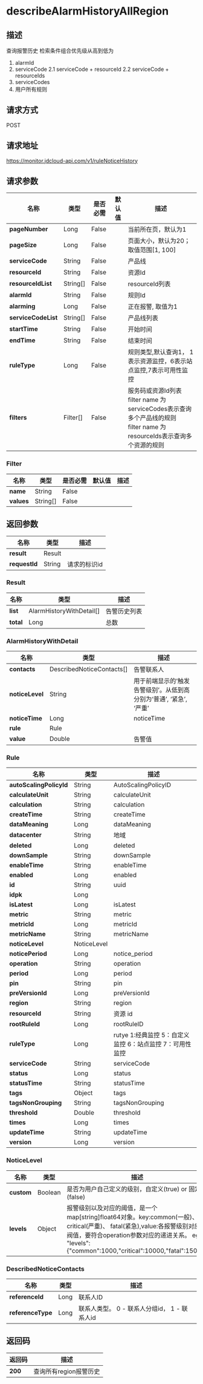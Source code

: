 # describeAlarmHistoryAllRegion


## 描述
查询报警历史
检索条件组合优先级从高到低为
1. alarmId
2. serviceCode
2.1 serviceCode + resourceId
2.2 serviceCode + resourceIds
3. serviceCodes
4. 用户所有规则

## 请求方式
POST

## 请求地址
https://monitor.jdcloud-api.com/v1/ruleNoticeHistory


## 请求参数
|名称|类型|是否必需|默认值|描述|
|---|---|---|---|---|
|**pageNumber**|Long|False| |当前所在页，默认为1|
|**pageSize**|Long|False| |页面大小，默认为20；取值范围[1, 100]|
|**serviceCode**|String|False| |产品线|
|**resourceId**|String|False| |资源Id|
|**resourceIdList**|String[]|False| |resourceId列表|
|**alarmId**|String|False| |规则Id|
|**alarming**|Long|False| |正在报警, 取值为1|
|**serviceCodeList**|String[]|False| |产品线列表|
|**startTime**|String|False| |开始时间|
|**endTime**|String|False| |结束时间|
|**ruleType**|Long|False| |规则类型,默认查询1， 1表示资源监控，6表示站点监控,7表示可用性监控|
|**filters**|Filter[]|False| |服务码或资源Id列表<br>filter name 为serviceCodes表示查询多个产品线的规则<br>filter name 为resourceIds表示查询多个资源的规则|

### Filter
|名称|类型|是否必需|默认值|描述|
|---|---|---|---|---|
|**name**|String|False| | |
|**values**|String[]|False| | |

## 返回参数
|名称|类型|描述|
|---|---|---|
|**result**|Result| |
|**requestId**|String|请求的标识id|

### Result
|名称|类型|描述|
|---|---|---|
|**list**|AlarmHistoryWithDetail[]|告警历史列表|
|**total**|Long|总数|
### AlarmHistoryWithDetail
|名称|类型|描述|
|---|---|---|
|**contacts**|DescribedNoticeContacts[]|告警联系人|
|**noticeLevel**|String|用于前端显示的‘触发告警级别’。从低到高分别为‘普通’, ‘紧急’, ‘严重’|
|**noticeTime**|Long|noticeTime|
|**rule**|Rule| |
|**value**|Double|告警值|
### Rule
|名称|类型|描述|
|---|---|---|
|**autoScalingPolicyId**|String|AutoScalingPolicyID|
|**calculateUnit**|String|calculateUnit|
|**calculation**|String|calculation|
|**createTime**|String|createTime|
|**dataMeaning**|Long|dataMeaning|
|**datacenter**|String|地域|
|**deleted**|Long|deleted|
|**downSample**|String|downSample|
|**enableTime**|String|enableTime|
|**enabled**|Long|enabled|
|**id**|String|uuid|
|**idpk**|Long| |
|**isLatest**|Long|isLatest|
|**metric**|String|metric|
|**metricId**|Long|metricId|
|**metricName**|String|metricName|
|**noticeLevel**|NoticeLevel| |
|**noticePeriod**|Long|notice_period|
|**operation**|String|operation|
|**period**|Long|period|
|**pin**|String|pin|
|**preVersionId**|Long|preVersionId|
|**region**|String|region|
|**resourceId**|String|资源 id|
|**rootRuleId**|Long|rootRuleID|
|**ruleType**|Long|rutye 1:经典监控  5：自定义监控   6：站点监控 7：可用性监控|
|**serviceCode**|String|serviceCode|
|**status**|Long|status|
|**statusTime**|String|statusTime|
|**tags**|Object|tags|
|**tagsNonGrouping**|String|tagsNonGrouping|
|**threshold**|Double|threshold|
|**times**|Long|times|
|**updateTime**|String|updateTime|
|**version**|Long|version|
### NoticeLevel
|名称|类型|描述|
|---|---|---|
|**custom**|Boolean|是否为用户自己定义的级别，自定义(true) or 固定(false)|
|**levels**|Object|报警级别以及对应的阈值，是一个map[string]float64对象。key:common(一般)、critical(严重)、 fatal(紧急),value:各报警级别对应的阀值，要符合operation参数对应的递进关系。 eg: "levels":{"common":1000,"critical":10000,"fatal":15000}|
### DescribedNoticeContacts
|名称|类型|描述|
|---|---|---|
|**referenceId**|Long|联系人ID|
|**referenceType**|Long|联系人类型。 0 - 联系人分组id， 1 - 联系人id|

## 返回码
|返回码|描述|
|---|---|
|**200**|查询所有region报警历史|
